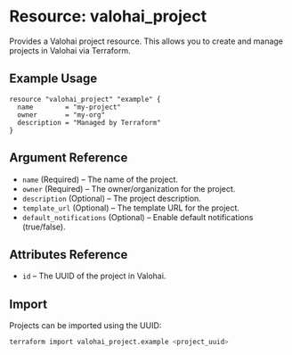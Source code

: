 # Resource: valohai_project

Provides a Valohai project resource. This allows you to create and manage projects in Valohai via Terraform.

## Example Usage

```hcl
resource "valohai_project" "example" {
  name        = "my-project"
  owner       = "my-org"
  description = "Managed by Terraform"
}
```

## Argument Reference

- `name` (Required) – The name of the project.
- `owner` (Required) – The owner/organization for the project.
- `description` (Optional) – The project description.
- `template_url` (Optional) – The template URL for the project.
- `default_notifications` (Optional) – Enable default notifications (true/false).

## Attributes Reference

- `id` – The UUID of the project in Valohai.

## Import

Projects can be imported using the UUID:

```sh
terraform import valohai_project.example <project_uuid>
```
